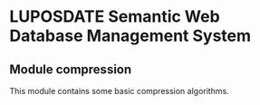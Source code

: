 # LUPOSDATE Semantic Web Database Management System

## Module compression

This module contains some basic compression algorithms.